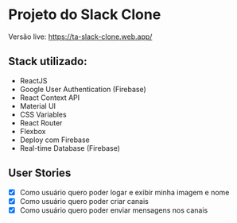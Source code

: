 # Projeto do Slack Clone
Versão live: https://ta-slack-clone.web.app/

## Stack utilizado:
- ReactJS
- Google User Authentication (Firebase)
- React Context API
- Material UI 
- CSS Variables
- React Router
- Flexbox
- Deploy com Firebase
- Real-time Database (Firebase)

## User Stories

- [x] Como usuário quero poder logar e exibir minha imagem e nome
- [x] Como usuário quero poder criar canais
- [x] Como usuário quero poder enviar mensagens nos canais
